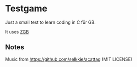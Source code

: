 # Testgame

Just a small test to learn coding in C für GB.

It uses [ZGB](https://github.com/Zal0/ZGB)

## Notes

Music from https://github.com/selkkie/acattag (MIT LICENSE)
